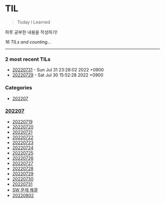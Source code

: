 # TIL
> Today I Learned

하루 공부한 내용을 작성하기!


_16 TILs and counting..._

---

### 2 most recent TILs

- [20220731](202207/20220731.md) - Sun Jul 31 23:28:02 2022 +0900
- [20220729](202207/20220729.md) - Sat Jul 30 15:52:28 2022 +0900

### Categories

- [202207](#202207)

### [202207](#202207)
- [20220719](202207/20220719.md)
- [20220720](202207/20220720.md)
- [20220721](202207/20220721.md)
- [20220722](202207/20220722.md)
- [20220723](202207/20220723.md)
- [20220724](202207/20220724.md)
- [20220725](202207/20220725.md)
- [20220726](202207/20220726.md)
- [20220727](202207/20220727.md)
- [20220728](202207/20220728.md)
- [20220729](202207/20220729.md)
- [20220730](202207/20220730.md)
- [20220731](202207/20220731.md)
- [SW 문제 해결](202207/20220801.md)
- [20220802](202207/20220802.md)

[1]: https://simonwillison.net/2020/Apr/20/self-rewriting-readme/
[2]: https://github.com/jbranchaud/til
[3]: https://github.com/cflynn07/github-action-til-autoformat-readme

